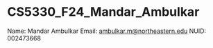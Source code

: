 # CS5330_F24_Mandar_Ambulkar
Name: Mandar Ambulkar
Email: ambulkar.m@northeastern.edu
NUID: 002473668
